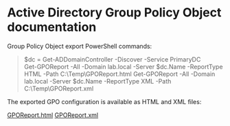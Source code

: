 # Active Directory Group Policy Object documentation

Group Policy Object export PowerShell commands:

> $dc = Get-ADDomainController -Discover -Service PrimaryDC  
> Get-GPOReport -All -Domain lab.local -Server $dc.Name -ReportType HTML -Path C:\Temp\GPOReport.html
> Get-GPOReport -All -Domain lab.local -Server $dc.Name -ReportType XML -Path C:\Temp\GPOReport.xml

The exported GPO configuration is available as HTML and XML files:

[GPOReport.html](GPOReport.html)
[GPOReport.xml](GPOReport.xml)
